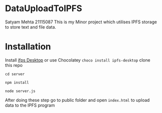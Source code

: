 # DataUploadToIPFS
Satyam Mehta 21115087
This is my Minor project which utilises IPFS storage to store text and file data.
# Installation 
Install [ifps Desktop](https://docs.ipfs.tech/install/ipfs-desktop/) or use Chocolatey `choco install ipfs-desktop`
clone this repo
``` npm
cd server
```
```
npm install
```
```
node server.js
```

After doing these step go to public folder and open `index.html` to upload data to the IPFS program 
